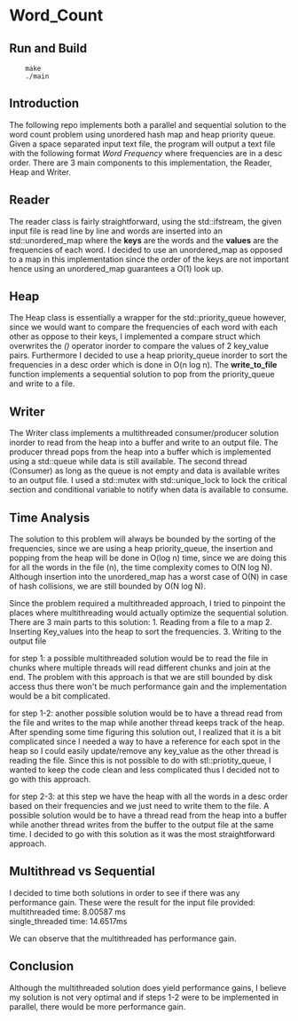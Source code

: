 # Word_Count
## Run and Build 
``` 
    make 
    ./main
```
## Introduction 
The following repo implements both a parallel and sequential solution to the word count problem using unordered hash map and heap priority queue. Given a space separated input text file, the program will output a text file with the following format _Word  Frequency_ where frequencies are in a desc order. There are 3 main components to this implementation, the Reader, Heap and Writer.
  
## Reader
  The reader class is fairly straightforward, using the std::ifstream, the given input file is read line by line and words are inserted into an std::unordered_map where the **keys** are the words and the **values** are the frequencies of each word. I decided to use an unordered_map as opposed to a map in this implementation since the order of the keys are not important hence using an unordered_map guarantees a O(1) look up.
  
## Heap
  The Heap class is essentially a wrapper for the std::priority_queue however, since we would want to compare the frequencies of each word with each other as oppose to their keys, I implemented a compare struct which overwrites the _()_ operator inorder to compare the values of 2 key_value pairs. Furthermore I decided to use a heap priority_queue inorder to sort the frequencies in a desc order which is done in O(n log n). The **write_to_file** function implements a sequential solution to pop from the priority_queue and write to a file.
  
 ## Writer
  The Writer class implements a multithreaded consumer/producer solution inorder to read from the heap into a buffer and write to an output file. The producer thread pops from the heap into a buffer which is implemented using a std::queue while data is still available. The second thread (Consumer) as long as the queue is not empty and data is available writes to an output file. I used a std::mutex with std::unique_lock to lock the critical section and conditional variable to notify when data is available to consume.
  
## Time Analysis
   The solution to this problem will always be bounded by the sorting of the frequencies, since we are using a heap priority_queue, the insertion and popping from the heap will be done in O(log n) time, since we are doing this for all the  words in the file (n), the time complexity comes to O(N log N). Although insertion into the unordered_map has a worst case of O(N) in case of hash collisions, we are still bounded by O(N log N). 
  
   Since the problem required a multithreaded approach, I tried to pinpoint the places where multithreading would actually optimize the sequential solution. There are 3 main parts to this solution:
      1. Reading from a file to a map
      2. Inserting Key_values into the heap to sort the frequencies.
      3. Writing to the output file

  for step 1: a possible multithreaded solution would be to read the file in chunks where multiple threads will read different chunks and join at the end. The problem with this approach is that we are still bounded by disk access thus there won't be much performance gain and the implementation would be a bit complicated. 

  for step 1-2: another possible solution would be to have a thread read from the file and writes to the map while another thread keeps track of the heap. After spending some time figuring this solution out, I realized that it is a bit complicated since I needed a way to have a reference for each spot in the heap so I could easily update/remove any key_value as the other thread is reading the file. Since this is not possible to do with stl::priotity_queue, I wanted to keep the code clean and less complicated thus I decided not to go with this approach. 
  
  for step 2-3: at this step we have the heap with all the words in a desc order based on their frequencies and we just need to write them to the file. A possible solution would be to have a thread read from the heap into a buffer while another thread writes from the buffer to the output file at the same time. I decided to go with this solution as it was the most straightforward approach. 

 ## Multithread vs Sequential
  I decided to time both solutions in order to see if there was any performance gain. These were the result for the input file provided:</br>
       multithreaded time: 8.00587 ms</br>
       single_threaded time: 14.6517ms
       
  We can observe that the multithreaded has performance gain. 
 
 ## Conclusion
 Although the multithreaded solution does yield performance gains, I believe my solution is not very optimal and if steps 1-2 were to be implemented in parallel, there would be more performance gain. 
